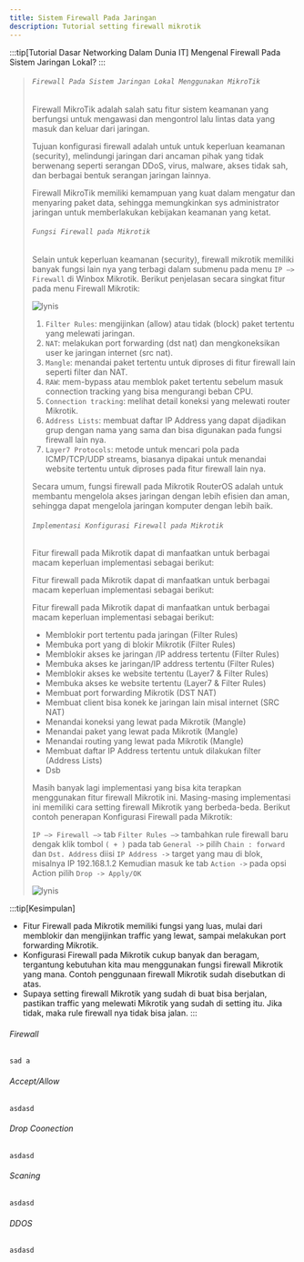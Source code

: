 ```yaml
---
title: Sistem Firewall Pada Jaringan
description: Tutorial setting firewall mikrotik
---
```


:::tip[Tutorial Dasar Networking Dalam Dunia IT]
Mengenal Firewall Pada Sistem Jaringan Lokal?
:::
>
> ###### ```Firewall Pada Sistem Jaringan Lokal Menggunakan MikroTik```
>
> Firewall MikroTik adalah salah satu fitur sistem keamanan yang berfungsi untuk mengawasi dan mengontrol lalu lintas data yang masuk dan keluar dari jaringan.
>
> Tujuan konfigurasi firewall adalah untuk untuk keperluan keamanan (security), melindungi jaringan dari ancaman pihak yang tidak berwenang seperti serangan DDoS, virus, malware, akses tidak sah, dan berbagai bentuk serangan jaringan lainnya.
>
> Firewall MikroTik memiliki kemampuan yang kuat dalam mengatur dan menyaring paket data, sehingga memungkinkan sys administrator jaringan untuk memberlakukan kebijakan keamanan yang ketat.
>
> ###### ```Fungsi Firewall pada Mikrotik```
>
> Selain untuk keperluan keamanan (security), firewall mikrotik memiliki banyak fungsi lain nya yang terbagi dalam submenu pada menu ```IP –> Firewall``` di Winbox Mikrotik. Berikut penjelasan secara singkat fitur pada menu Firewall Mikrotik:
>
> ![lynis](/images/mikrotik/gambar8.webp "lynis")
> 1. ```Filter Rules```: mengijinkan (allow) atau tidak (block) paket tertentu yang melewati jaringan.
> 2. ```NAT```: melakukan port forwarding (dst nat) dan mengkoneksikan user ke jaringan internet (src nat).
> 3. ```Mangle```: menandai paket tertentu untuk diproses di fitur firewall lain seperti filter dan NAT.
> 4. ```RAW```: mem-bypass atau memblok paket tertentu sebelum masuk connection tracking yang bisa mengurangi beban CPU.
> 5. ```Connection tracking```: melihat detail koneksi yang melewati router Mikrotik.
> 6. ```Address Lists```: membuat daftar IP Address yang dapat dijadikan grup dengan nama yang sama dan bisa digunakan pada fungsi firewall lain nya.
> 7. ```Layer7 Protocols```: metode untuk mencari pola pada ICMP/TCP/UDP streams, biasanya dipakai untuk menandai website tertentu untuk diproses pada fitur firewall lain nya.
>
> Secara umum, fungsi firewall pada Mikrotik RouterOS adalah untuk membantu mengelola akses jaringan dengan lebih efisien dan aman, sehingga dapat mengelola jaringan komputer dengan lebih baik.
>
> ###### ```Implementasi Konfigurasi Firewall pada Mikrotik```
>
> Fitur firewall pada Mikrotik dapat di manfaatkan untuk berbagai macam keperluan implementasi sebagai berikut:
>
>Fitur firewall pada Mikrotik dapat di manfaatkan untuk berbagai macam keperluan implementasi sebagai berikut:
>
>Fitur firewall pada Mikrotik dapat di manfaatkan untuk berbagai macam keperluan implementasi sebagai berikut:
>
> - Memblokir port tertentu pada jaringan (Filter Rules)
> - Membuka port yang di blokir Mikrotik (Filter Rules)
> - Memblokir akses ke jaringan /IP address tertentu (Filter Rules)
> - Membuka akses ke jaringan/IP address tertentu (Filter Rules)
> - Memblokir akses ke website tertentu (Layer7 & Filter Rules)
> - Membuka akses ke website tertentu (Layer7 & Filter Rules)
> - Membuat port forwarding Mikrotik (DST NAT)
> - Membuat client bisa konek ke jaringan lain misal internet (SRC NAT)
> - Menandai koneksi yang lewat pada Mikrotik (Mangle)
> - Menandai paket yang lewat pada Mikrotik (Mangle)
> - Menandai routing yang lewat pada Mikrotik (Mangle)
> - Membuat daftar IP Address tertentu untuk dilakukan filter (Address Lists)
> - Dsb
>
> Masih banyak lagi implementasi yang bisa kita terapkan menggunakan fitur firewall Mikrotik ini. Masing-masing implementasi ini memiliki cara setting firewall Mikrotik yang berbeda-beda. Berikut contoh penerapan Konfigurasi Firewall pada Mikrotik:
>
> ```IP –> Firewall –>``` tab ```Filter Rules –>``` tambahkan rule firewall baru dengak klik tombol ```( + )``` pada tab ```General ->``` pilih ```Chain : forward``` dan ```Dst. Address``` diisi ```IP Address ->``` target yang mau di blok, misalnya IP 192.168.1.2 Kemudian masuk ke tab ```Action ->``` pada opsi Action pilih ```Drop -> Apply/OK```
>
> ![lynis](/images/mikrotik/gambar9.webp "lynis")
>
:::tip[Kesimpulan]
- Fitur Firewall pada Mikrotik memiliki fungsi yang luas, mulai dari memblokir dan mengijinkan traffic yang lewat, sampai melakukan port forwarding Mikrotik.
- Konfigurasi Firewall pada Mikrotik cukup banyak dan beragam, tergantung kebutuhan kita mau menggunakan fungsi firewall Mikrotik yang mana. Contoh penggunaan firewall Mikrotik sudah disebutkan di atas.
- Supaya setting firewall Mikrotik yang sudah di buat bisa berjalan, pastikan traffic yang melewati Mikrotik yang sudah di setting itu. Jika tidak, maka rule firewall nya tidak bisa jalan.
:::

###### Firewall
```sad a```
###### Accept/Allow
```asdasd```
###### Drop Coonection
```asdasd```
###### Scaning
```asdasd```
###### DDOS
```asdasd```
